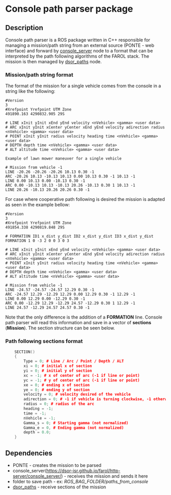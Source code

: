 # Console path parser package

## Description
Console path parser is a ROS package written in C++ responsible for managing a mission/path string from an external source (PONTE  - web interface) and forward by [console_server](https://dsor-isr.github.io/farol/http-server/console_server/) node to a format that can be interpreted by the path following algorithms of the FAROL stack. The mission is then managed by [dsor_paths](https://dsor-isr.github.io/farol/dsor-paths/dsor_paths/) node.

### Mission/path string format

The format of the mission for a single vehicle comes from the console in a string like the following:
```
#Version
3
#Xrefpoint Yrefpoint UTM Zone
491890.163 4290832.905 29S

# LINE xInit yInit xEnd yEnd velocity <nVehicle> <gamma> <user data>
# ARC xInit yInit xCenter yCenter xEnd yEnd velocity adirection radius <nVehicle> <gamma> <user data>
# POINT xInit yInit radius velocity heading time <nVehicle> <gamma> <user data>
# DEPTH depth time <nVehicle> <gamma> <user data>
# ALT altitude time <nVehicle> <gamma> <user data>

Example of lawn mower maneuver for a single vehicle

# Mission from vehicle -1
LINE -20.26 -20.26 -20.26 10.13 0.30 -1 
ARC -20.26 10.13 -10.13 10.13 0.00 10.13 0.30 -1 10.13 -1 
LINE 0.00 10.13 0.00 -10.13 0.30 -1 
ARC 0.00 -10.13 10.13 -10.13 20.26 -10.13 0.30 1 10.13 -1 
LINE 20.26 -10.13 20.26 20.26 0.30 -1 
```

For case where cooperative path following is desired the mission is adapted as seen in the example bellow:
```
#Version
3
#Xrefpoint Yrefpoint UTM Zone
491854.338 4290819.848 29S

# FORMATION ID1 x_dist y_dist ID2 x_dist y_dist ID3 x_dist y_dist
FORMATION 1 0 -3 2 0 0 3 0 3

# LINE xInit yInit xEnd yEnd velocity <nVehicle> <gamma> <user data>
# ARC xInit yInit xCenter yCenter xEnd yEnd velocity adirection radius <nVehicle> <gamma> <user data>
# POINT xInit yInit radius velocity heading time <nVehicle> <gamma> <user data>
# DEPTH depth time <nVehicle> <gamma> <user data>
# ALT altitude time <nVehicle> <gamma> <user data>

# Mission from vehicle -1
LINE -24.57 -24.57 -24.57 12.29 0.30 -1 
ARC -24.57 12.29 -12.29 12.29 0.00 12.29 0.30 -1 12.29 -1 
LINE 0.00 12.29 0.00 -12.29 0.30 -1 
ARC 0.00 -12.29 12.29 -12.29 24.57 -12.29 0.30 1 12.29 -1 
LINE 24.57 -12.29 24.57 24.57 0.30 -1 
```

Note that the only difference is the addition of a **FORMATION** line.
Console path parser will read this information and save in a vector of **sections** (**Mission**). The section structure can be seen below.

### Path following sections format

```c++
	SECTION()
	{
		Type = 0; # Line / Arc / Point / Depth / ALT
		xi = 0; # initial x of section
		yi = 0; # initial y of section
		xc = -1; # x of center of arc (-1 if line or point)
		yc = -1; # y of center of arc (-1 if line or point)
		xe = 0; # ending x of section
		ye = 0; # ending y of section
		velocity = 0; # velocity desired of the vehicle
		adirection = 0; # -1 if vehicle is turning clockwise, -1 otherwise (only applied to arcs)
		radius = 0; # radius of the arc
		heading = -1;
		time = -1; 
		nVehicle = -1;
		Gamma_s = 0; # Starting gamma (not normalized)
		Gamma_e = 0, # Ending gamma (not normalized)
        depth = 0.0;
	}
```

## Dependencies

* PONTE - creates the mission to be parsed
* console_server(https://dsor-isr.github.io/farol/http-server/console_server/) - receives the mission and sends it here
* folder to save path - ex: *ROS_BAG_FOLDER/paths_from_console*
* [dsor_paths](https://dsor-isr.github.io/farol/dsor-paths/dsor_paths/) - receive sections of the mission